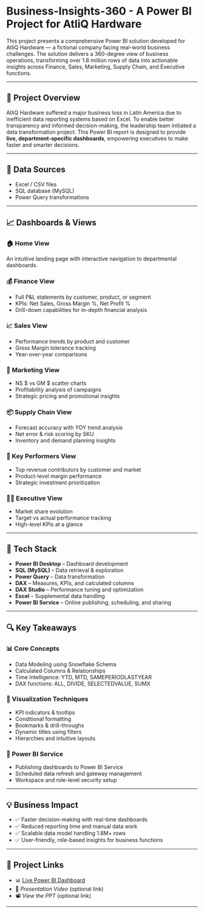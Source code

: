 # Business-Insights-360 - A Power BI Project for AtliQ Hardware

This project presents a comprehensive Power BI solution developed for AtliQ Hardware — a fictional company facing real-world business challenges. The solution delivers a 360-degree view of business operations, transforming over 1.8 million rows of data into actionable insights across Finance, Sales, Marketing, Supply Chain, and Executive functions.

---

## 🎯 Project Overview

AtliQ Hardware suffered a major business loss in Latin America due to inefficient data reporting systems based on Excel. To enable better transparency and informed decision-making, the leadership team initiated a data transformation project. This Power BI report is designed to provide **live, department-specific dashboards**, empowering executives to make faster and smarter decisions.

---

## 📂 Data Sources

- Excel / CSV files  
- SQL database (MySQL)  
- Power Query transformations

---

## 📈 Dashboards & Views

### 🏠 Home View
An intuitive landing page with interactive navigation to departmental dashboards.

### 💰 Finance View
- Full P&L statements by customer, product, or segment  
- KPIs: Net Sales, Gross Margin %, Net Profit %  
- Drill-down capabilities for in-depth financial analysis

### 📈 Sales View
- Performance trends by product and customer  
- Gross Margin tolerance tracking  
- Year-over-year comparisons

### 📣 Marketing View
- NS $ vs GM $ scatter charts  
- Profitability analysis of campaigns  
- Strategic pricing and promotional insights

### 📦 Supply Chain View
- Forecast accuracy with YOY trend analysis  
- Net error & risk scoring by SKU  
- Inventory and demand planning insights

### 🔑 Key Performers View
- Top revenue contributors by customer and market  
- Product-level margin performance  
- Strategic investment prioritization

### 👨‍💼 Executive View
- Market share evolution  
- Target vs actual performance tracking  
- High-level KPIs at a glance

---

## 🧰 Tech Stack

- **Power BI Desktop** – Dashboard development  
- **SQL (MySQL)** – Data retrieval & exploration  
- **Power Query** – Data transformation  
- **DAX** – Measures, KPIs, and calculated columns  
- **DAX Studio** – Performance tuning and optimization  
- **Excel** – Supplemental data handling  
- **Power BI Service** – Online publishing, scheduling, and sharing

---

## 🔍 Key Takeaways

### 📊 Core Concepts
- Data Modeling using Snowflake Schema  
- Calculated Columns & Relationships  
- Time Intelligence: YTD, MTD, SAMEPERIODLASTYEAR  
- DAX functions: ALL, DIVIDE, SELECTEDVALUE, SUMX

### 🎨 Visualization Techniques
- KPI indicators & tooltips  
- Conditional formatting  
- Bookmarks & drill-throughs  
- Dynamic titles using filters  
- Hierarchies and intuitive layouts

### 🔄 Power BI Service
- Publishing dashboards to Power BI Service  
- Scheduled data refresh and gateway management  
- Workspace and role-level security setup

---

## 💡 Business Impact

- ✅ Faster decision-making with real-time dashboards  
- ✅ Reduced reporting time and manual data work  
- ✅ Scalable data model handling 1.8M+ rows  
- ✅ User-friendly, role-based insights for business functions  

---

## 🔗 Project Links

- 📊 [Live Power BI Dashboard](https://lnkd.in/gJJppY9D)
- 🎥 *Presentation Video* (optional link)
- 📽️ *View the PPT* (optional link)

---
